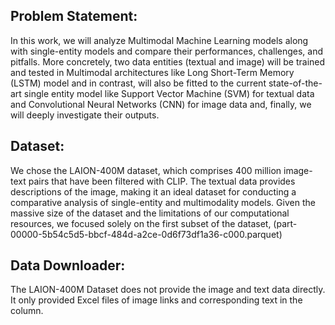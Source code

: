 ## Problem Statement:
In this work, we will analyze Multimodal Machine Learning models along with single-entity models and compare their performances, challenges, and pitfalls. More concretely, two data entities (textual and image) will be trained and tested in Multimodal architectures like Long Short-Term Memory (LSTM) model and in contrast, will also be fitted to the current state-of-the-art single entity model like Support Vector Machine (SVM) for textual data and Convolutional Neural Networks (CNN) for image data and, finally, we will deeply investigate their outputs.

## Dataset:
We chose the LAION-400M dataset, which comprises 400 million image-text pairs that have been filtered with CLIP. The textual data provides descriptions of the image, making it an ideal dataset for conducting a comparative analysis of single-entity and multimodality models. Given the massive size of the dataset and the limitations of our computational resources, we focused solely on the first subset of the dataset, (part-00000-5b54c5d5-bbcf-484d-a2ce-0d6f73df1a36-c000.parquet)

## Data Downloader:
The LAION-400M Dataset does not provide the image and text data directly. It only provided Excel files of image links and corresponding text in the column.
